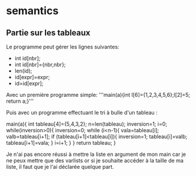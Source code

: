 # semantics

## Partie sur les tableaux 

Le programme peut gérer les lignes suivantes: 
- int id[nbr]; 
- int id[nbr]={nbr,nbr};
- len(id);
- id[expr]=expr;
- id=id[expr]; 

Avec un première programme simple: '''main(a){int l[6]={1,2,3,4,5,6};l[2]=5; return a;}'''

Puis avec un programme effectuant le tri à bulle d'un tableau : 


main(a){
    int tableau[4]={5,4,3,2};
    n=len(tableau);
    inversion=1;
    i=0;
    while(inversion>0){
        inversion=0;
        while (i<n-1){
            vala=tableau[i];
            valb=tableau[i+1];
            if (tableau[i+1]<tableau[i]){
                inversion=1;
                tableau[i]=valb;
                tableau[i+1]=vala;
                }
            i=i+1;
    }
}
return tableau;
} 


Je n'ai pas encore réussi à mettre la liste en argument de mon main car je ne peux mettre que des varlists or si je souhaite accéder à la taille de ma liste, il faut que je l'ai déclarée quelque part. 

